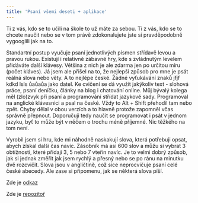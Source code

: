 ```yaml
---
title: 'Psaní všemi deseti + aplikace'
---
```


Ti z vás, kdo se to učili na škole to už máte za sebou. Ti z vás, kdo se to chcete naučit nebo se v tom právě zdokonalujete jste si pravděpodobně vygooglili jak na to.

Standartní postup vyučuje psaní jednotlivých písmen střídavě levou a pravou rukou. Existují i relativně zábavné hry, kde s zvládnutým levelem přidáváte další klávesy. Většina z nich je ale zdarma jen po určitou míru (počet kláves).
Já jsem ale přišel na to, že nejlepší způsob pro mne je psát reálná slova nebo věty. A to nejlépe české. Žádné vyťukávání znaků jfjf kdkd lsls ůaůaůa jako datel. Ke cvičení se dá využít jakýkoliv text - slohová práce, psaní deníčku, články na blog i chatování online. Můj bývalý kolega měl (zlo)zvyk při psaní a programování střídat jazykové sady. Programoval na anglické klávesnici a psal na české. Vždy to Alt + Shift přehodil tam nebo zpět. Chyby dělal v obou verzích a to hlavně protože zapomněl včas správně přepnout. Doporučuji tedy naučit se programovat i psát v jednom jazyku, byť to může být v něčem o trochu méně příjemné. Nic těžkého na tom není.

Vyrobil jsem si hru, kde mi náhodně naskakují slova, která potřebuji opsat, abych získal další čas navíc. Zásobník má asi 600 slov a můžu si vybrat 3 obtížnosti, které přidají 3, 5 nebo 7 vteřin navíc.
Je to velmi dobrý způsob, jak si jednak změřit jak jsem rychlý a přesný nebo se po ránu na minutku dvě rozcvičit. Slova jsou v angličtině, což sice neprocvičuje psaní celé české abecedy. Ale zase si připomenu, jak se některá slova píší.

Zde je [odkaz](http://aplikace.svobodaweb.cz/app/game_typing_words)

Zde je [repozitoř](https://github.com/psvoboda1987/game_typing_words)